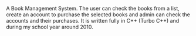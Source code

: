 A Book Management System. The user can check the books from a list, create an account to purchase the selected books and admin can check the accounts and their purchases. It is written fully in C++ (Turbo C++) and during my school year around 2010.
